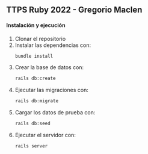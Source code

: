 ## TTPS Ruby 2022 - Gregorio Maclen

#### Instalación y ejecución

1. Clonar el repositorio
2. Instalar las dependencias con:
    ```bash
    bundle install
    ```
3. Crear la base de datos con:
    ```bash
    rails db:create
    ```
4. Ejecutar las migraciones con:
    ```bash
    rails db:migrate
    ```
5. Cargar los datos de prueba con:
    ```bash
    rails db:seed
    ```
6. Ejecutar el servidor con:
    ```bash
    rails server
    ```
